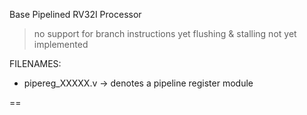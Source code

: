 Base Pipelined RV32I Processor
  > no support for branch instructions yet
  > flushing & stalling not yet implemented

FILENAMES:
  - pipereg_XXXXX.v -> denotes a pipeline register module

==